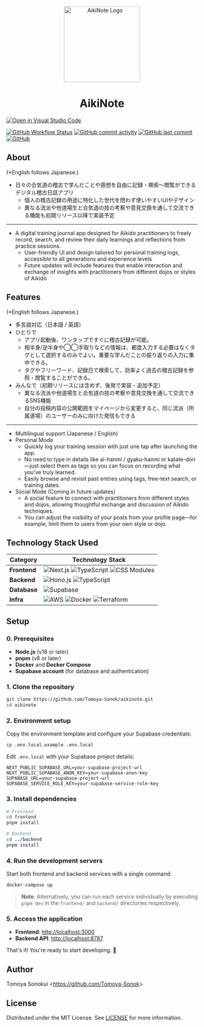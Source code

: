 <div align="center">
    <img width="200" height="200" alt="AikiNote Logo" src="https://github.com/user-attachments/assets/5e6cc759-3f93-48c1-a6e5-1b2c7eb11eae" />
    <h1>AikiNote</h1>
</div>




<!-- TODO: Add screenshots to briefly understand how to use aikinote  -->

[![Open in Visual Studio Code](https://img.shields.io/static/v1?logo=visualstudiocode&label=Open&message=in%20Visual%20Studio%20Code&labelColor=2c2c32&color=007acc&logoColor=007acc)](https://open.vscode.dev/Tomoya-Sonok/aikinote)

[![GitHub Workflow Status](https://img.shields.io/github/actions/workflow/status/Tomoya-Sonok/aikinote/main_ci.yml?branch=main)](https://github.com/Tomoya-Sonok/aikinote/actions)
[![GitHub commit activity](https://img.shields.io/github/commit-activity/m/Tomoya-Sonok/aikinote)](https://github.com/Tomoya-Sonok/aikinote/pulse)
[![GitHub last commit](https://img.shields.io/github/last-commit/Tomoya-Sonok/aikinote)](https://github.com/Tomoya-Sonok/aikinote/commits/main)
[![GitHub](https://img.shields.io/github/license/Tomoya-Sonok/aikinote)](https://github.com/Tomoya-Sonok/aikinote/blob/main/LICENSE)

## About

(\*English follows Japanese.)

- 日々の合気道の稽古で学んだことや感想を自由に記録・検索〜閲覧ができるデジタル稽古日誌アプリ
  - 個人の稽古記録の用途に特化した世代を問わず使いやすいUIやデザイン
  - 異なる流派や他道場生と合気道の技の考察や意見交換を通して交流できる機能も初期リリース以降で実装予定

---

- A digital training journal app designed for Aikido practitioners to freely record, search, and review their daily learnings and reflections from practice sessions.
  - User-friendly UI and design tailored for personal training logs, accessible to all generations and experience levels
  - Future updates will include features that enable interaction and exchange of insights with practitioners from different dojos or styles of Aikido

## Features

(\*English follows Japanese.)

- 多言語対応（日本語 / 英語）
- ひとりで
  - アプリ起動後、ワンタップですぐに稽古記録が可能。
  - 相半身/逆半身や◯◯手取りなどの情報は、都度入力する必要はなくタグとして選択するのみでよい。重要な学んだことの振り返りの入力に集中できる。
  - タグやフリーワード、記録日で検索して、効率よく過去の稽古記録を参照・閲覧することができる。
- みんなで（初期リリースには含めず、後発で実装・追加予定）
  - 異なる流派や他道場生と合気道の技の考察や意見交換を通して交流できるSNS機能
  - 自分の投稿内容の公開範囲をマイページから変更すると、同じ流派（所属道場）のユーザーのみに向けた発信もできる

---

- Multilingual support (Japanese / English)
- Personal Mode
  - Quickly log your training session with just one tap after launching the app.
  - No need to type in details like ai-hanmi / gyaku-hanmi or katate-dori—just select them as tags so you can focus on recording what you’ve truly learned.
  - Easily browse and revisit past entries using tags, free-text search, or training dates.
- Social Mode (Coming in future updates)
  - A social feature to connect with practitioners from different styles and dojos, allowing thoughtful exchange and discussion of Aikido techniques.
  - You can adjust the visibility of your posts from your profile page—for example, limit them to users from your own style or dojo.

## Technology Stack Used

| Category     | Technology Stack                                                                                                                                                                                                                                                                                                                                |
| ------------ | ----------------------------------------------------------------------------------------------------------------------------------------------------------------------------------------------------------------------------------------------------------------------------------------------------------------------------------------------- |
| **Frontend** | ![Next.js](https://img.shields.io/badge/Next.js-000000?style=for-the-badge&logo=next.js&logoColor=white) ![TypeScript](https://img.shields.io/badge/TypeScript-3178C6?style=for-the-badge&logo=typescript&logoColor=white) ![CSS Modules](https://img.shields.io/badge/CSS_Modules-000000?style=for-the-badge&logo=css-modules&logoColor=white) |
| **Backend**  | ![Hono.js](https://img.shields.io/badge/Hono.js-E36002?style=for-the-badge&logo=hono&logoColor=white) ![TypeScript](https://img.shields.io/badge/TypeScript-3178C6?style=for-the-badge&logo=typescript&logoColor=white)                                                                                                                         |
| **Database** | ![Supabase](https://img.shields.io/badge/Supabase-3ECF8E?style=for-the-badge&logo=supabase&logoColor=white)                                                                                                                                                                                                                                     |
| **Infra**    | ![AWS](https://img.shields.io/badge/AWS-232F3E?style=for-the-badge&logo=amazon-aws&logoColor=white) ![Docker](https://img.shields.io/badge/Docker-2496ED?style=for-the-badge&logo=docker&logoColor=white) ![Terraform](https://img.shields.io/badge/Terraform-7B42BC?style=for-the-badge&logo=terraform&logoColor=white)                        |

## Setup

### 0. Prerequisites

- **Node.js** (v18 or later)
- **pnpm** (v8 or later)
- **Docker** and **Docker Compose**
- **Supabase account** (for database and authentication)

### 1. Clone the repository

```bash
git clone https://github.com/Tomoya-Sonok/aikinote.git
cd aikinote
```

### 2. Environment setup

Copy the environment template and configure your Supabase credentials:

```bash
cp .env.local.example .env.local
```

Edit `.env.local` with your Supabase project details:

```env
NEXT_PUBLIC_SUPABASE_URL=your-supabase-project-url
NEXT_PUBLIC_SUPABASE_ANON_KEY=your-supabase-anon-key
SUPABASE_URL=your-supabase-project-url
SUPABASE_SERVICE_ROLE_KEY=your-supabase-service-role-key
```

### 3. Install dependencies

```bash
# Frontend
cd frontend
pnpm install

# Backend
cd ../backend
pnpm install
```

### 4. Run the development servers

Start both frontend and backend services with a single command:

```bash
docker-compose up
```

> **Note**: Alternatively, you can run each service individually by executing `pnpm dev` in the `frontend/` and `backend/` directories respectively.

### 5. Access the application

- **Frontend**: <http://localhost:3000>
- **Backend API**: <http://localhost:8787>

That's it! You're ready to start developing. 🚀

## Author

Tomoya Sonokui <<https://github.com/Tomoya-Sonok>>

## License

Distributed under the MIT License. See [LICENSE](./LICENSE.txt) for more information.
